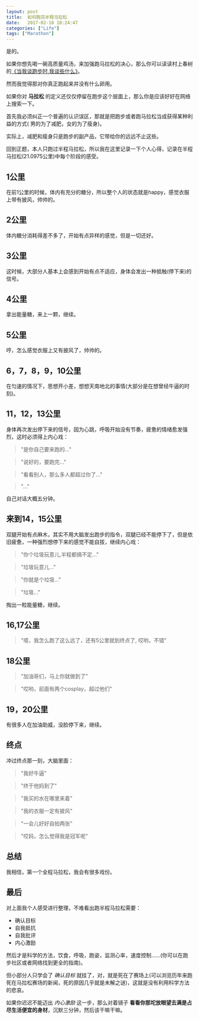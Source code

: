 ```yaml
---
layout: post
title:  如何跑完半程马拉松
date:   2017-02-18 18:24:47
categories: ["Life"]
tags: ["Marathon"]
---
```


是的。

如果你想先喝一碗高质量鸡汤，来加强跑马拉松的决心，那么你可以读读村上春树的[《当我谈跑步时,我谈些什么》](https://item.jd.com/11754532.html)。

然而我觉得那对你真正跑起来并没有什么卵用。

如果你对 **马拉松** 的定义还仅仅停留在跑步这个层面上，那么你是应该好好在网络上搜索一下。

首先我必须纠正一个普遍的认识误区，那就是把跑步或者跑马拉松当成获得某种利益的方式( 男的为了减肥，女的为了瘦身)。

实际上，减肥和瘦身只是跑步的副产品，它带给你的远远不止这些。

回到正题，本人只跑过半程马拉松，所以我在这里记录一下个人心得，记录在半程马拉松(21.0975公里)中每个阶段的感受。

## 1公里
在前1公里的时候，体内有充分的糖分，所以整个人的状态就是happy，感觉衣服上带有披风，帅帅的。

## 2公里
体内糖分消耗得差不多了，开始有点异样的感觉，但是一切还好。

## 3公里
这时候，大部分人基本上会感到开始有点不适应，身体会发出一种抵触(停下来)的信号。

## 4公里
拿出能量糖，来上一颗，继续。

## 5公里
哼，怎么感觉衣服上又有披风了，帅帅的。

## 6，7，8，9，10公里
在匀速的情况下，思想开小差，想想天南地北的事情(大部分是在想曾经牛逼的时刻)。

## 11，12，13公里
身体再次发出停下来的信号，因为心跳，呼吸开始没有节奏，疲惫的情绪愈发强烈，这时必须得上内心戏：

> "是你自己要来跑的..."

> "说好的，要跑完..."

> "看看别人，那么多人都超过你了..."

> "..."

自己对话大概五分钟。

## 来到14，15公里
双腿开始有点麻木，其实不用大脑发出跑步的指令，双腿已经不能停下了，但是依旧疲惫，一种强烈想停下来的感觉不能自拔，继续内心戏：

> "你个垃圾玩意儿,半程都搞不定..."

> "垃圾玩意儿..."

> "你就是个垃圾..."

> "垃圾..."

掏出一粒能量糖，继续。

## 16,17公里

> "噫，我怎么跑了这么远了，还有5公里就到终点了, 哎哟，不错"

## 18公里

> "加油哥们，马上你就做到了"

> "哎哟，前面有两个cosplay，超过他们"

## 19，20公里
有很多人在加油助威，没脸停下来，继续。

## 终点
冲过终点那一刻，大脑里面：

> "我好牛逼"

> "终于他妈到了"

> "我买的水在哪里来着"

> "我的衣服一定有披风"

> "一会儿好好自拍两张"

> "哎妈，怎么觉得我是冠军呢"

## 总结
我相信，第一个全程马拉松，我会有很多戏份。

## 最后
对上面我个人感受进行整理，不难看出跑半程马拉松需要：

- 确认目标
- 自我抵抗
- 自我批评
- 内心激励

然后才是科学的方法，饮食，呼吸，跑姿，监测心率，速度控制......(你可以在跑步社区或者网络找到更全的指南)。

但小部分人只学会了 *确认目标* 就挂了，对，就是死在了赛场上(可以浏览历年来跑死在马拉松赛场的新闻，死的原因几乎就是未解之谜)，这就是没有利用科学方法的悲哀。

如果你迟迟不能迈出 *内心激励* 这一步，那么对着镜子 **看看你那坨放眼望去满是占尽生活便宜的身材**，沉默三分钟，然后该干嘛干嘛。
